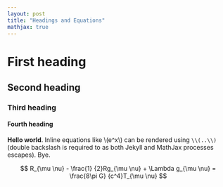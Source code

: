 ```yaml
---
layout: post
title: "Headings and Equations"
mathjax: true
---
```


# First heading

## Second heading

### Third heading

#### Fourth heading

**Hello world**. Inline equations like \\(e^x\\) can be rendered using `\\(..\\)` (double backslash is required to as both Jekyll and MathJax processes escapes). Bye.

$$ R_{\mu \nu} - \frac{1} {2}Rg_{\mu \nu} + \Lambda g_{\mu \nu} = \frac{8\pi G} {c^4}T_{\mu \nu} $$
